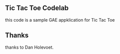 
Tic Tac Toe Codelab
-------------------

this code is a sample GAE appklication for Tic Tac Toe



Thanks
------

thanks to Dan Holevoet.


